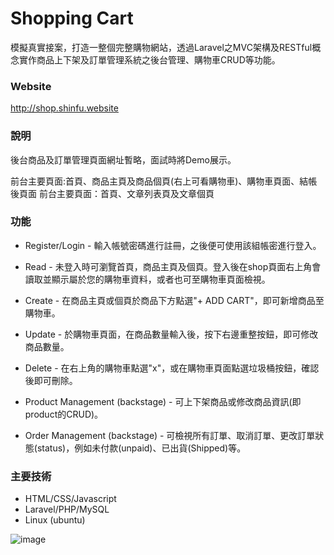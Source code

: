 # Shopping Cart

模擬真實接案，打造一整個完整購物網站，透過Laravel之MVC架構及RESTful概念實作商品上下架及訂單管理系統之後台管理、購物車CRUD等功能。

### Website

http://shop.shinfu.website

### 說明

後台商品及訂單管理頁面網址暫略，面試時將Demo展示。

前台主要頁面:首頁、商品主頁及商品個頁(右上可看購物車)、購物車頁面、結帳後頁面
前台主要頁面：首頁、文章列表頁及文章個頁

### 功能

* Register/Login - 輸入帳號密碼進行註冊，之後便可使用該組帳密進行登入。

* Read - 未登入時可瀏覽首頁，商品主頁及個頁。登入後在shop頁面右上角會讀取並顯示屬於您的購物車資料，或者也可至購物車頁面檢視。

* Create - 在商品主頁或個頁於商品下方點選"+ ADD CART"，即可新增商品至購物車。

* Update - 於購物車頁面，在商品數量輸入後，按下右邊重整按鈕，即可修改商品數量。

* Delete - 在右上角的購物車點選"x"，或在購物車頁面點選垃圾桶按鈕，確認後即可刪除。

* Product Management (backstage) - 可上下架商品或修改商品資訊(即product的CRUD)。

* Order Management (backstage) - 可檢視所有訂單、取消訂單、更改訂單狀態(status)，例如未付款(unpaid)、已出貨(Shipped)等。


### 主要技術
* HTML/CSS/Javascript
* Laravel/PHP/MySQL
* Linux (ubuntu)

![image](https://github.com/sfwang20/shop/blob/master/shop.png)
